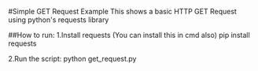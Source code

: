 #Simple GET Request Example
This shows a basic HTTP GET Request using python's requests library

##How to run:
1.Install requests (You can install this in cmd also)
pip install requests

2.Run the script:
python get_request.py

